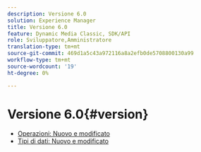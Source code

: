 ```yaml
---
description: Versione 6.0
solution: Experience Manager
title: Versione 6.0
feature: Dynamic Media Classic, SDK/API
role: Sviluppatore,Amministratore
translation-type: tm+mt
source-git-commit: 469d1a5c43a972116a8a2efb0de5708800130a99
workflow-type: tm+mt
source-wordcount: '19'
ht-degree: 0%

---
```



# Versione 6.0{#version}

* [Operazioni: Nuovo e modificato](r-6-operations.md)
* [Tipi di dati: Nuovo e modificato](r-6-types.md)
